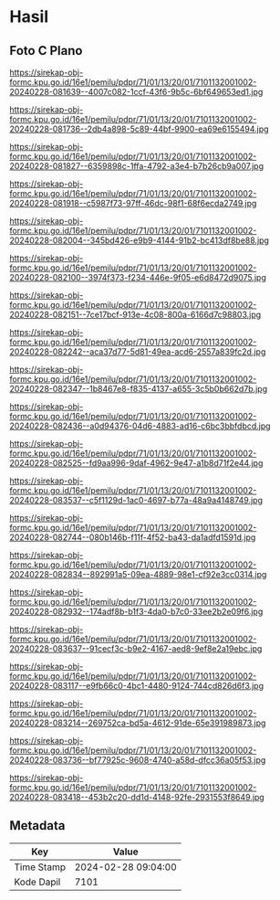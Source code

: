 # Hasil

## Foto C Plano

https://sirekap-obj-formc.kpu.go.id/16e1/pemilu/pdpr/71/01/13/20/01/7101132001002-20240228-081639--4007c082-1ccf-43f6-9b5c-6bf649653ed1.jpg

https://sirekap-obj-formc.kpu.go.id/16e1/pemilu/pdpr/71/01/13/20/01/7101132001002-20240228-081736--2db4a898-5c89-44bf-9900-ea69e6155494.jpg

https://sirekap-obj-formc.kpu.go.id/16e1/pemilu/pdpr/71/01/13/20/01/7101132001002-20240228-081827--6359898c-1ffa-4792-a3e4-b7b26cb9a007.jpg

https://sirekap-obj-formc.kpu.go.id/16e1/pemilu/pdpr/71/01/13/20/01/7101132001002-20240228-081918--c5987f73-97ff-46dc-98f1-68f6ecda2749.jpg

https://sirekap-obj-formc.kpu.go.id/16e1/pemilu/pdpr/71/01/13/20/01/7101132001002-20240228-082004--345bd426-e9b9-4144-91b2-bc413df8be88.jpg

https://sirekap-obj-formc.kpu.go.id/16e1/pemilu/pdpr/71/01/13/20/01/7101132001002-20240228-082100--3974f373-f234-446e-9f05-e6d8472d9075.jpg

https://sirekap-obj-formc.kpu.go.id/16e1/pemilu/pdpr/71/01/13/20/01/7101132001002-20240228-082151--7ce17bcf-913e-4c08-800a-6166d7c98803.jpg

https://sirekap-obj-formc.kpu.go.id/16e1/pemilu/pdpr/71/01/13/20/01/7101132001002-20240228-082242--aca37d77-5d81-49ea-acd6-2557a839fc2d.jpg

https://sirekap-obj-formc.kpu.go.id/16e1/pemilu/pdpr/71/01/13/20/01/7101132001002-20240228-082347--1b8467e8-f835-4137-a655-3c5b0b662d7b.jpg

https://sirekap-obj-formc.kpu.go.id/16e1/pemilu/pdpr/71/01/13/20/01/7101132001002-20240228-082436--a0d94376-04d6-4883-ad16-c6bc3bbfdbcd.jpg

https://sirekap-obj-formc.kpu.go.id/16e1/pemilu/pdpr/71/01/13/20/01/7101132001002-20240228-082525--fd9aa996-9daf-4962-9e47-a1b8d71f2e44.jpg

https://sirekap-obj-formc.kpu.go.id/16e1/pemilu/pdpr/71/01/13/20/01/7101132001002-20240228-083537--c5f1129d-1ac0-4697-b77a-48a9a4148749.jpg

https://sirekap-obj-formc.kpu.go.id/16e1/pemilu/pdpr/71/01/13/20/01/7101132001002-20240228-082744--080b146b-f11f-4f52-ba43-da1adfd1591d.jpg

https://sirekap-obj-formc.kpu.go.id/16e1/pemilu/pdpr/71/01/13/20/01/7101132001002-20240228-082834--892991a5-09ea-4889-98e1-cf92e3cc0314.jpg

https://sirekap-obj-formc.kpu.go.id/16e1/pemilu/pdpr/71/01/13/20/01/7101132001002-20240228-082932--174adf8b-b1f3-4da0-b7c0-33ee2b2e09f6.jpg

https://sirekap-obj-formc.kpu.go.id/16e1/pemilu/pdpr/71/01/13/20/01/7101132001002-20240228-083637--91cecf3c-b9e2-4167-aed8-9ef8e2a19ebc.jpg

https://sirekap-obj-formc.kpu.go.id/16e1/pemilu/pdpr/71/01/13/20/01/7101132001002-20240228-083117--e9fb66c0-4bc1-4480-9124-744cd826d6f3.jpg

https://sirekap-obj-formc.kpu.go.id/16e1/pemilu/pdpr/71/01/13/20/01/7101132001002-20240228-083214--269752ca-bd5a-4612-91de-65e391989873.jpg

https://sirekap-obj-formc.kpu.go.id/16e1/pemilu/pdpr/71/01/13/20/01/7101132001002-20240228-083736--bf77925c-9608-4740-a58d-dfcc36a05f53.jpg

https://sirekap-obj-formc.kpu.go.id/16e1/pemilu/pdpr/71/01/13/20/01/7101132001002-20240228-083418--453b2c20-dd1d-4148-92fe-2931553f8649.jpg


## Metadata

| Key        | Value               |
| ---------- | ------------------- |
| Time Stamp | 2024-02-28 09:04:00 |
| Kode Dapil | 7101                |



